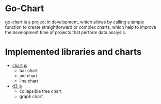 # Go-Chart

go-chart is a project in development, which allows by calling a simple function to create straightforward or complex charts, which help to improve the development time of projects that perform data analysis.

# Implemented libraries and charts
* <a href="https://www.chartjs.org/">chart.js</a>
    * bar chart
    * pie chart
    * line chart
* <a href="https://d3js.org/">d3.js</a>
    * collapsible tree chart
    * graph chart